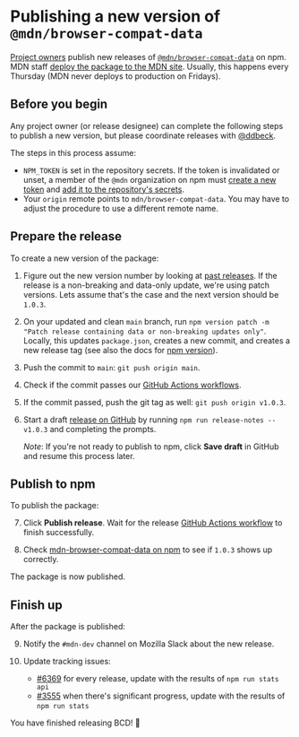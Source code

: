 # Publishing a new version of `@mdn/browser-compat-data`

[Project owners](/GOVERNANCE.md#owners) publish new releases of [`@mdn/browser-compat-data`](https://www.npmjs.com/package/@mdn/browser-compat-data) on npm.
MDN staff [deploy the package to the MDN site](contributing.md#updating-compatibility-tables-on-mdn).
Usually, this happens every Thursday (MDN never deploys to production on Fridays).

## Before you begin

Any project owner (or release designee) can complete the following steps to publish a new version, but please coordinate releases with [@ddbeck](https://github.com/ddbeck).

The steps in this process assume:

- `NPM_TOKEN` is set in the repository secrets. If the token is invalidated or unset, a member of the `@mdn` organization on npm must [create a new token](https://docs.npmjs.com/creating-and-viewing-authentication-tokens) and [add it to the repository's secrets](https://docs.github.com/en/actions/configuring-and-managing-workflows/creating-and-storing-encrypted-secrets#creating-encrypted-secrets-for-a-repository).
- Your `origin` remote points to `mdn/browser-compat-data`. You may have to adjust the procedure to use a different remote name.

## Prepare the release

To create a new version of the package:

1. Figure out the new version number by looking at [past releases](https://github.com/mdn/browser-compat-data/releases). If the release is a non-breaking and data-only update, we're using patch versions. Lets assume that's the case and the next version should be `1.0.3`.

2. On your updated and clean `main` branch, run `npm version patch -m "Patch release containing data or non-breaking updates only"`. Locally, this updates `package.json`, creates a new commit, and creates a new release tag (see also the docs for [npm version](https://docs.npmjs.com/cli/version)).

3. Push the commit to `main`: `git push origin main`.

4. Check if the commit passes our [GitHub Actions workflows](https://github.com/mdn/browser-compat-data/actions).

5. If the commit passed, push the git tag as well: `git push origin v1.0.3`.

6. Start a draft [release on GitHub](https://github.com/mdn/browser-compat-data/releases) by running `npm run release-notes -- v1.0.3` and completing the prompts.

   _Note_: If you're not ready to publish to npm, click **Save draft** in GitHub and resume this process later.

## Publish to npm

To publish the package:

7. Click **Publish release**. Wait for the release [GitHub Actions workflow](https://github.com/mdn/browser-compat-data/actions) to finish successfully.

8. Check [mdn-browser-compat-data on npm](https://www.npmjs.com/package/mdn-browser-compat-data) to see if `1.0.3` shows up correctly.

The package is now published.

## Finish up

After the package is published:

9. Notify the `#mdn-dev` channel on Mozilla Slack about the new release.

10. Update tracking issues:

    - [#6369](https://github.com/mdn/browser-compat-data/issues/6369) for every release, update with the results of `npm run stats api`
    - [#3555](https://github.com/mdn/browser-compat-data/issues/3555) when there's significant progress, update with the results of `npm run stats`

You have finished releasing BCD! 🎉
